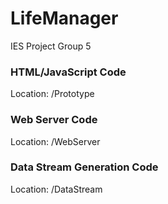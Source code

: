 # LifeManager
IES Project Group 5

### HTML/JavaScript Code

Location: /Prototype

### Web Server Code

Location: /WebServer

### Data Stream Generation Code

Location: /DataStream
